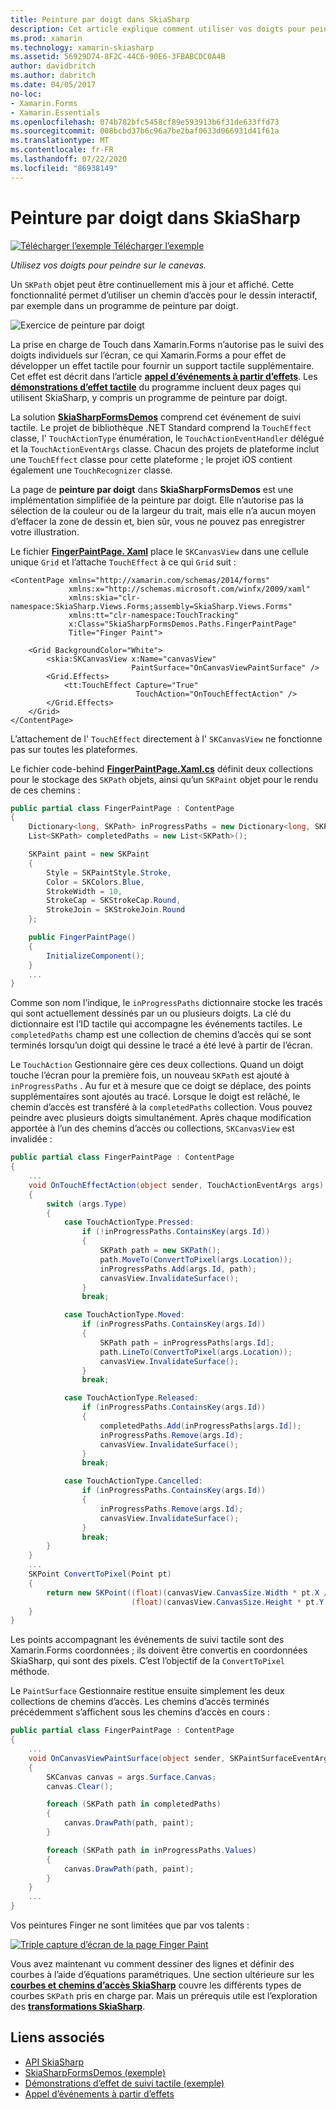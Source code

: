 ```yaml
---
title: Peinture par doigt dans SkiaSharp
description: Cet article explique comment utiliser vos doigts pour peindre sur le canevas SkiaSharp dans une Xamarin.Forms application et illustre cela avec un exemple de code.
ms.prod: xamarin
ms.technology: xamarin-skiasharp
ms.assetid: 56929D74-8F2C-44C6-90E6-3FBABCDC0A4B
author: davidbritch
ms.author: dabritch
ms.date: 04/05/2017
no-loc:
- Xamarin.Forms
- Xamarin.Essentials
ms.openlocfilehash: 074b782bfc5458cf89e593913b6f31de633ffd73
ms.sourcegitcommit: 008bcbd37b6c96a7be2baf0633d066931d41f61a
ms.translationtype: MT
ms.contentlocale: fr-FR
ms.lasthandoff: 07/22/2020
ms.locfileid: "86938149"
---
```

# <a name="finger-painting-in-skiasharp"></a>Peinture par doigt dans SkiaSharp

[![Télécharger l’exemple](~/media/shared/download.png) Télécharger l’exemple](https://docs.microsoft.com/samples/xamarin/xamarin-forms-samples/skiasharpforms-demos)

_Utilisez vos doigts pour peindre sur le canevas._

Un `SKPath` objet peut être continuellement mis à jour et affiché. Cette fonctionnalité permet d’utiliser un chemin d’accès pour le dessin interactif, par exemple dans un programme de peinture par doigt.

![Exercice de peinture par doigt](finger-paint-images/fingerpaintsample.png)

La prise en charge de Touch dans Xamarin.Forms n’autorise pas le suivi des doigts individuels sur l’écran, ce qui Xamarin.Forms a pour effet de développer un effet tactile pour fournir un support tactile supplémentaire. Cet effet est décrit dans l’article [**appel d’événements à partir d’effets**](~/xamarin-forms/app-fundamentals/effects/touch-tracking.md). Les [**démonstrations d’effet tactile**](https://docs.microsoft.com/samples/xamarin/xamarin-forms-samples/effects-touchtrackingeffect/) du programme incluent deux pages qui utilisent SkiaSharp, y compris un programme de peinture par doigt.

La solution [**SkiaSharpFormsDemos**](https://docs.microsoft.com/samples/xamarin/xamarin-forms-samples/skiasharpforms-demos) comprend cet événement de suivi tactile. Le projet de bibliothèque .NET Standard comprend la `TouchEffect` classe, l' `TouchActionType` énumération, le `TouchActionEventHandler` délégué et la `TouchActionEventArgs` classe. Chacun des projets de plateforme inclut une `TouchEffect` classe pour cette plateforme ; le projet iOS contient également une `TouchRecognizer` classe.

La page de **peinture par doigt** dans **SkiaSharpFormsDemos** est une implémentation simplifiée de la peinture par doigt. Elle n’autorise pas la sélection de la couleur ou de la largeur du trait, mais elle n’a aucun moyen d’effacer la zone de dessin et, bien sûr, vous ne pouvez pas enregistrer votre illustration.

Le fichier [**FingerPaintPage. Xaml**](https://github.com/xamarin/xamarin-forms-samples/blob/master/SkiaSharpForms/Demos/Demos/SkiaSharpFormsDemos/Paths/FingerPaintPage.xaml) place le `SKCanvasView` dans une cellule unique `Grid` et l’attache `TouchEffect` à ce qui `Grid` suit :

```xaml
<ContentPage xmlns="http://xamarin.com/schemas/2014/forms"
             xmlns:x="http://schemas.microsoft.com/winfx/2009/xaml"
             xmlns:skia="clr-namespace:SkiaSharp.Views.Forms;assembly=SkiaSharp.Views.Forms"
             xmlns:tt="clr-namespace:TouchTracking"
             x:Class="SkiaSharpFormsDemos.Paths.FingerPaintPage"
             Title="Finger Paint">

    <Grid BackgroundColor="White">
        <skia:SKCanvasView x:Name="canvasView"
                           PaintSurface="OnCanvasViewPaintSurface" />
        <Grid.Effects>
            <tt:TouchEffect Capture="True"
                            TouchAction="OnTouchEffectAction" />
        </Grid.Effects>
    </Grid>
</ContentPage>
```

L’attachement de l' `TouchEffect` directement à l' `SKCanvasView` ne fonctionne pas sur toutes les plateformes.

Le fichier code-behind [**FingerPaintPage.Xaml.cs**](https://github.com/xamarin/xamarin-forms-samples/blob/master/SkiaSharpForms/Demos/Demos/SkiaSharpFormsDemos/Paths/FingerPaintPage.xaml.cs) définit deux collections pour le stockage des `SKPath` objets, ainsi qu’un `SKPaint` objet pour le rendu de ces chemins :

```csharp
public partial class FingerPaintPage : ContentPage
{
    Dictionary<long, SKPath> inProgressPaths = new Dictionary<long, SKPath>();
    List<SKPath> completedPaths = new List<SKPath>();

    SKPaint paint = new SKPaint
    {
        Style = SKPaintStyle.Stroke,
        Color = SKColors.Blue,
        StrokeWidth = 10,
        StrokeCap = SKStrokeCap.Round,
        StrokeJoin = SKStrokeJoin.Round
    };

    public FingerPaintPage()
    {
        InitializeComponent();
    }
    ...
}
```

Comme son nom l’indique, le `inProgressPaths` dictionnaire stocke les tracés qui sont actuellement dessinés par un ou plusieurs doigts. La clé du dictionnaire est l’ID tactile qui accompagne les événements tactiles. Le `completedPaths` champ est une collection de chemins d’accès qui se sont terminés lorsqu’un doigt qui dessine le tracé a été levé à partir de l’écran.

Le `TouchAction` Gestionnaire gère ces deux collections. Quand un doigt touche l’écran pour la première fois, un nouveau `SKPath` est ajouté à `inProgressPaths` . Au fur et à mesure que ce doigt se déplace, des points supplémentaires sont ajoutés au tracé. Lorsque le doigt est relâché, le chemin d’accès est transféré à la `completedPaths` collection. Vous pouvez peindre avec plusieurs doigts simultanément. Après chaque modification apportée à l’un des chemins d’accès ou collections, `SKCanvasView` est invalidée :

```csharp
public partial class FingerPaintPage : ContentPage
{
    ...
    void OnTouchEffectAction(object sender, TouchActionEventArgs args)
    {
        switch (args.Type)
        {
            case TouchActionType.Pressed:
                if (!inProgressPaths.ContainsKey(args.Id))
                {
                    SKPath path = new SKPath();
                    path.MoveTo(ConvertToPixel(args.Location));
                    inProgressPaths.Add(args.Id, path);
                    canvasView.InvalidateSurface();
                }
                break;

            case TouchActionType.Moved:
                if (inProgressPaths.ContainsKey(args.Id))
                {
                    SKPath path = inProgressPaths[args.Id];
                    path.LineTo(ConvertToPixel(args.Location));
                    canvasView.InvalidateSurface();
                }
                break;

            case TouchActionType.Released:
                if (inProgressPaths.ContainsKey(args.Id))
                {
                    completedPaths.Add(inProgressPaths[args.Id]);
                    inProgressPaths.Remove(args.Id);
                    canvasView.InvalidateSurface();
                }
                break;

            case TouchActionType.Cancelled:
                if (inProgressPaths.ContainsKey(args.Id))
                {
                    inProgressPaths.Remove(args.Id);
                    canvasView.InvalidateSurface();
                }
                break;
        }
    }
    ...
    SKPoint ConvertToPixel(Point pt)
    {
        return new SKPoint((float)(canvasView.CanvasSize.Width * pt.X / canvasView.Width),
                           (float)(canvasView.CanvasSize.Height * pt.Y / canvasView.Height));
    }
}
```

Les points accompagnant les événements de suivi tactile sont des Xamarin.Forms coordonnées ; ils doivent être convertis en coordonnées SkiaSharp, qui sont des pixels. C’est l’objectif de la `ConvertToPixel` méthode.

Le `PaintSurface` Gestionnaire restitue ensuite simplement les deux collections de chemins d’accès. Les chemins d’accès terminés précédemment s’affichent sous les chemins d’accès en cours :

```csharp
public partial class FingerPaintPage : ContentPage
{
    ...
    void OnCanvasViewPaintSurface(object sender, SKPaintSurfaceEventArgs args)
    {
        SKCanvas canvas = args.Surface.Canvas;
        canvas.Clear();

        foreach (SKPath path in completedPaths)
        {
            canvas.DrawPath(path, paint);
        }

        foreach (SKPath path in inProgressPaths.Values)
        {
            canvas.DrawPath(path, paint);
        }
    }
    ...
}
```

Vos peintures Finger ne sont limitées que par vos talents :

[![Triple capture d’écran de la page Finger Paint](finger-paint-images/fingerpaint-small.png)](finger-paint-images/fingerpaint-large.png#lightbox "Triple capture d’écran de la page Finger Paint")

Vous avez maintenant vu comment dessiner des lignes et définir des courbes à l’aide d’équations paramétriques. Une section ultérieure sur les [**courbes et chemins d’accès SkiaSharp**](../curves/index.md) couvre les différents types de courbes `SKPath` pris en charge par. Mais un prérequis utile est l’exploration des [**transformations SkiaSharp**](../transforms/index.md).

## <a name="related-links"></a>Liens associés

- [API SkiaSharp](https://docs.microsoft.com/dotnet/api/skiasharp)
- [SkiaSharpFormsDemos (exemple)](https://docs.microsoft.com/samples/xamarin/xamarin-forms-samples/skiasharpforms-demos)
- [Démonstrations d’effet de suivi tactile (exemple)](https://docs.microsoft.com/samples/xamarin/xamarin-forms-samples/effects-touchtrackingeffect/)
- [Appel d’événements à partir d’effets](~/xamarin-forms/app-fundamentals/effects/touch-tracking.md)
